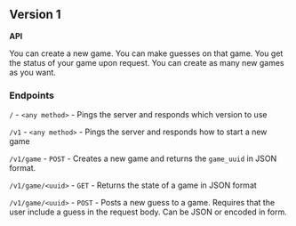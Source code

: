 ## Version 1

**API**

You can create a new game. You can make guesses on that game. You get the status of your game upon request. You can create as many new games as you want.

### Endpoints

`/` - `<any method>` - Pings the server and responds which version to use

`/v1` - `<any method>` - Pings the server and responds how to start a new game

`/v1/game` - `POST` - Creates a new game and returns the `game_uuid` in JSON format.

`/v1/game/<uuid>` - `GET` - Returns the state of a game in JSON format

`/v1/game/<uuid>` - `POST` - Posts a new guess to a game.  Requires that the user include a guess in the request body. Can be JSON or encoded in form.

